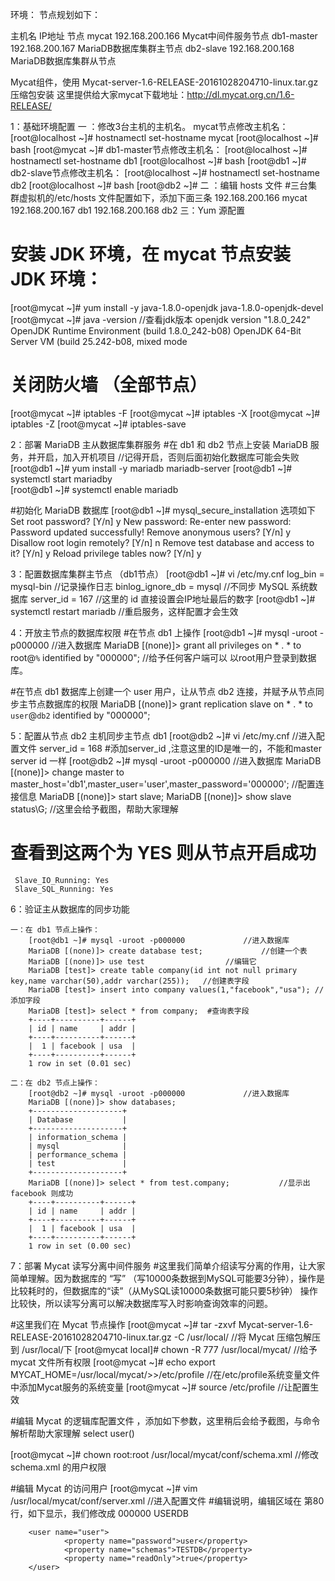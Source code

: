 环境：	节点规划如下：

主机名		IP地址			节点
mycat         192.168.200.166		Mycat中间件服务节点
db1-master    192.168.200.167		MariaDB数据库集群主节点
db2-slave     192.168.200.168		MariaDB数据库集群从节点

Mycat组件，使用 Mycat-server-1.6-RELEASE-20161028204710-linux.tar.gz 压缩包安装
这里提供给大家mycat下载地址：http://dl.mycat.org.cn/1.6-RELEASE/

1：基础环境配置
	一 ：修改3台主机的主机名。
		mycat节点修改主机名：
			[root@localhost ~]# hostnamectl set-hostname mycat
			[root@localhost ~]# bash
			[root@mycat ~]#
		db1-master节点修改主机名：
			[root@localhost ~]# hostnamectl set-hostname db1
			[root@localhost ~]# bash
			[root@db1 ~]# 
		db2-slave节点修改主机名：
			[root@localhost ~]# hostnamectl set-hostname db2
			[root@localhost ~]# bash
			[root@db2 ~]# 
	二 ：编辑 hosts 文件
		#三台集群虚拟机的/etc/hosts 文件配置如下，添加下面三条
			192.168.200.166         mycat
			192.168.200.167         db1
			192.168.200.168         db2
	三：Yum 源配置

# 安装 JDK 环境，在 mycat 节点安装 JDK 环境：
[root@mycat ~]# yum install -y java-1.8.0-openjdk java-1.8.0-openjdk-devel
[root@mycat ~]# java -version		//查看jdk版本
openjdk version "1.8.0_242"
OpenJDK Runtime Environment (build 1.8.0_242-b08)
OpenJDK 64-Bit Server VM (build 25.242-b08, mixed mode

# 关闭防火墙 （全部节点）
[root@mycat ~]# iptables -F
[root@mycat ~]# iptables -X
[root@mycat ~]# iptables -Z
[root@mycat ~]# iptables-save

2：部署 MariaDB 主从数据库集群服务
#在 db1 和 db2 节点上安装 MariaDB 服务，并开启，加入开机项目  //记得开启，否则后面初始化数据库可能会失败
[root@db1 ~]# yum install -y mariadb mariadb-server
[root@db1 ~]# systemctl start mariadby                  
[root@db1 ~]# systemctl enable mariadb

#初始化 MariaDB 数据库
[root@db1 ~]# mysql_secure_installation 
选项如下
	Set root password? [Y/n] y
	New password: 
	Re-enter new password: 
	Password updated successfully!
	Remove anonymous users? [Y/n] y
	Disallow root login remotely? [Y/n] n
	Remove test database and access to it? [Y/n] y
	Reload privilege tables now? [Y/n] y

3：配置数据库集群主节点 （db1节点）
[root@db1 ~]# vi /etc/my.cnf
	log_bin = mysql-bin		//记录操作日志
	binlog_ignore_db = mysql	//不同步 MySQL 系统数据库
	server_id = 167			//这里的 id 直接设置会IP地址最后的数字
[root@db1 ~]# systemctl restart mariadb		//重启服务，这样配置才会生效

4：开放主节点的数据库权限
#在节点 db1 上操作
[root@db1 ~]# mysql -uroot -p000000	//进入数据库
MariaDB [(none)]> grant all privileges on * . * to root@`%` identified by "000000";	//给予任何客户端可以 以root用户登录到数据库。

#在节点 db1 数据库上创建一个 user 用户，让从节点 db2 连接，并赋予从节点同步主节点数据库的权限
MariaDB [(none)]> grant replication slave on * . * to `user`@`db2` identified by "000000";

5：配置从节点 db2 主机同步主节点 db1
[root@db2 ~]# vi /etc/my.cnf		//进入配置文件
server_id = 168	#添加server_id ,注意这里的ID是唯一的，不能和master server id 一样
[root@db2 ~]# mysql -uroot -p000000	//进入数据库
MariaDB [(none)]> change master to master_host='db1',master_user='user',master_password='000000';	//配置连接信息
MariaDB [(none)]> start slave;
MariaDB [(none)]> show slave status\G;	//这里会给予截图，帮助大家理解
# 查看到这两个为 YES 则从节点开启成功
     Slave_IO_Running: Yes
     Slave_SQL_Running: Yes

6：验证主从数据库的同步功能

	一：在 db1 节点上操作：
		[root@db1 ~]# mysql -uroot -p000000				//进入数据库
		MariaDB [(none)]> create database test;				//创建一个表
		MariaDB [(none)]> use test					//编辑它
		MariaDB [test]> create table company(id int not null primary key,name varchar(50),addr varchar(255));	//创建表字段
		MariaDB [test]> insert into company values(1,"facebook","usa");	//添加字段
		MariaDB [test]> select * from company;	#查询表字段
		+----+----------+------+
		| id | name     | addr |
		+----+----------+------+
		|  1 | facebook | usa  |
		+----+----------+------+
		1 row in set (0.01 sec)	

	二：在 db2 节点上操作：
		[root@db2 ~]# mysql -uroot -p000000				//进入数据库
		MariaDB [(none)]> show databases;
		+--------------------+
		| Database           |
		+--------------------+
		| information_schema |
		| mysql              |
		| performance_schema |
		| test               |
		+--------------------+
		MariaDB [(none)]> select * from test.company;			//显示出facebook 则成功
		+----+----------+------+
		| id | name     | addr |
		+----+----------+------+
		|  1 | facebook | usa  |
		+----+----------+------+
		1 row in set (0.00 sec)

7：部署 Mycat 读写分离中间件服务
#这里我们简单介绍读写分离的作用，让大家简单理解。因为数据库的 “写” （写10000条数据到MySQL可能要3分钟），操作是比较耗时的，但数据库的“读”（从MySQL读10000条数据可能只要5秒钟）
操作比较快，所以读写分离可以解决数据库写入时影响查询效率的问题。

#这里我们在 Mycat 节点操作
[root@mycat ~]# tar -zxvf Mycat-server-1.6-RELEASE-20161028204710-linux.tar.gz -C /usr/local/		//将 Mycat 压缩包解压到 /usr/local/下
[root@mycat local]# chown -R 777 /usr/local/mycat/							//给予 mycat 文件所有权限
[root@mycat ~]# echo export MYCAT_HOME=/usr/local/mycat/>>/etc/profile					//在/etc/profile系统变量文件中添加Mycat服务的系统变量
[root@mycat ~]# source /etc/profile									//让配置生效

#编辑 Mycat 的逻辑库配置文件 ，添加如下参数，这里稍后会给予截图，与命令解析帮助大家理解
<schema name="USERDB" checkSQLschema="true" sqlMaxLimit="100" dataNode="dn1">
</schema>
<dataNode name="dn1" dataHost="localhost1" database="test" />
<dataHost name="localhost1" maxCon="1000" minCon="10" balance="3" dbType="mysql" dbDriver="native" writeType="0" switchType="1"  slaveThreshold="100" >
        <heartbeat>select user()</heartbeat>
        <writeHost host="hostM1" url="192.168.200.167:3306" user="root" password="000000">
                <readHost host="hostS1" url="192.168.200.168:3306" user="root" password="000000" />
        </writeHost>
</dataHost>

[root@mycat ~]# chown root:root /usr/local/mycat/conf/schema.xml 	//修改 schema.xml 的用户权限

#编辑 Mycat 的访问用户
[root@mycat ~]# vim /usr/local/mycat/conf/server.xml			//进入配置文件
#编辑说明，编辑区域在 第80行，如下显示，我们修改成
   <user name="root">
                <property name="password">000000</property>
                <property name="schemas">USERDB</property>

        <user name="user">
                <property name="password">user</property>
                <property name="schemas">TESTDB</property>
                <property name="readOnly">true</property>
        </user>